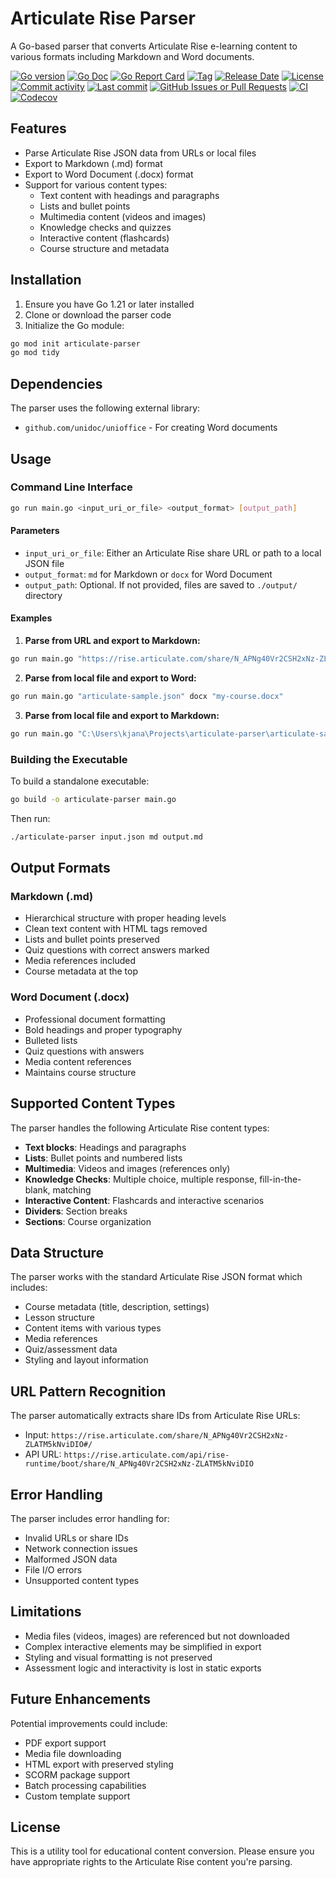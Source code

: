 # Articulate Rise Parser

A Go-based parser that converts Articulate Rise e-learning content to various formats including Markdown and Word documents.

[![Go version](https://img.shields.io/github/go-mod/go-version/kjanat/articulate-parser?logo=Go&logoColor=white)][gomod]
[![Go Doc](https://godoc.org/github.com/kjanat/articulate-parser?status.svg)][Package documentation]
[![Go Report Card](https://goreportcard.com/badge/github.com/kjanat/articulate-parser)][Go report]
[![Tag](https://img.shields.io/github/v/tag/kjanat/articulate-parser?sort=semver&label=Tag)][Tags]
[![Release Date](https://img.shields.io/github/release-date/kjanat/articulate-parser?label=Release%20date)][Latest release]
[![License](https://img.shields.io/github/license/kjanat/articulate-parser?label=License)](LICENSE)
[![Commit activity](https://img.shields.io/github/commit-activity/m/kjanat/articulate-parser?label=Commit%20activity)][Commits]
[![Last commit](https://img.shields.io/github/last-commit/kjanat/articulate-parser?label=Last%20commit)][Commits]
[![GitHub Issues or Pull Requests](https://img.shields.io/github/issues/kjanat/articulate-parser?label=Issues)][Issues]
[![CI](https://img.shields.io/github/actions/workflow/status/kjanat/articulate-parser/ci.yml?logo=github&label=CI)][Build]
[![Codecov](https://img.shields.io/codecov/c/gh/kjanat/articulate-parser?token=eHhaHY8nut&logo=codecov&logoColor=%23F01F7A&label=Codecov)][Codecov]

## Features

-   Parse Articulate Rise JSON data from URLs or local files
-   Export to Markdown (.md) format
-   Export to Word Document (.docx) format
-   Support for various content types:
    -   Text content with headings and paragraphs
    -   Lists and bullet points
    -   Multimedia content (videos and images)
    -   Knowledge checks and quizzes
    -   Interactive content (flashcards)
    -   Course structure and metadata

## Installation

1.  Ensure you have Go 1.21 or later installed
2.  Clone or download the parser code
3.  Initialize the Go module:

```bash
go mod init articulate-parser
go mod tidy
```

## Dependencies

The parser uses the following external library:

-   `github.com/unidoc/unioffice` - For creating Word documents

## Usage

### Command Line Interface

```bash
go run main.go <input_uri_or_file> <output_format> [output_path]
```

#### Parameters

-   `input_uri_or_file`: Either an Articulate Rise share URL or path to a local JSON file
-   `output_format`: `md` for Markdown or `docx` for Word Document
-   `output_path`: Optional. If not provided, files are saved to `./output/` directory

#### Examples

1.  **Parse from URL and export to Markdown:**

```bash
go run main.go "https://rise.articulate.com/share/N_APNg40Vr2CSH2xNz-ZLATM5kNviDIO#/" md
```

2.  **Parse from local file and export to Word:**

```bash
go run main.go "articulate-sample.json" docx "my-course.docx"
```

3.  **Parse from local file and export to Markdown:**

```bash
go run main.go "C:\Users\kjana\Projects\articulate-parser\articulate-sample.json" md
```

### Building the Executable

To build a standalone executable:

```bash
go build -o articulate-parser main.go
```

Then run:

```bash
./articulate-parser input.json md output.md
```

## Output Formats

### Markdown (.md)

-   Hierarchical structure with proper heading levels
-   Clean text content with HTML tags removed
-   Lists and bullet points preserved
-   Quiz questions with correct answers marked
-   Media references included
-   Course metadata at the top

### Word Document (.docx)

-   Professional document formatting
-   Bold headings and proper typography
-   Bulleted lists
-   Quiz questions with answers
-   Media content references
-   Maintains course structure

## Supported Content Types

The parser handles the following Articulate Rise content types:

-   **Text blocks**: Headings and paragraphs
-   **Lists**: Bullet points and numbered lists
-   **Multimedia**: Videos and images (references only)
-   **Knowledge Checks**: Multiple choice, multiple response, fill-in-the-blank, matching
-   **Interactive Content**: Flashcards and interactive scenarios
-   **Dividers**: Section breaks
-   **Sections**: Course organization

## Data Structure

The parser works with the standard Articulate Rise JSON format which includes:

-   Course metadata (title, description, settings)
-   Lesson structure
-   Content items with various types
-   Media references
-   Quiz/assessment data
-   Styling and layout information

## URL Pattern Recognition

The parser automatically extracts share IDs from Articulate Rise URLs:

-   Input: `https://rise.articulate.com/share/N_APNg40Vr2CSH2xNz-ZLATM5kNviDIO#/`
-   API URL: `https://rise.articulate.com/api/rise-runtime/boot/share/N_APNg40Vr2CSH2xNz-ZLATM5kNviDIO`

## Error Handling

The parser includes error handling for:

-   Invalid URLs or share IDs
-   Network connection issues
-   Malformed JSON data
-   File I/O errors
-   Unsupported content types

<!-- ## Code coverage

![Sunburst](https://codecov.io/gh/kjanat/articulate-parser/graphs/tree.svg?token=eHhaHY8nut)

![Grid](https://codecov.io/gh/kjanat/articulate-parser/graphs/tree.svg?token=eHhaHY8nut)

![Icicle](https://codecov.io/gh/kjanat/articulate-parser/graphs/icicle.svg?token=eHhaHY8nut) -->

## Limitations

-   Media files (videos, images) are referenced but not downloaded
-   Complex interactive elements may be simplified in export
-   Styling and visual formatting is not preserved
-   Assessment logic and interactivity is lost in static exports

## Future Enhancements

Potential improvements could include:

-   PDF export support
-   Media file downloading
-   HTML export with preserved styling
-   SCORM package support
-   Batch processing capabilities
-   Custom template support

## License

This is a utility tool for educational content conversion. Please ensure you have appropriate rights to the Articulate Rise content you're parsing.

[Build]: https://github.com/kjanat/articulate-parser/actions/workflows/ci.yml
[Codecov]: https://codecov.io/gh/kjanat/articulate-parser
[Commits]: https://github.com/kjanat/articulate-parser/commits/master/
[Go report]: https://goreportcard.com/report/github.com/kjanat/articulate-parser
[gomod]: go.mod
[Issues]: https://github.com/kjanat/articulate-parser/issues
[Latest release]: https://github.com/kjanat/articulate-parser/releases/latest
[Package documentation]: https://godoc.org/github.com/kjanat/articulate-parser
[Tags]: https://github.com/kjanat/articulate-parser/tags
